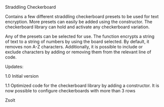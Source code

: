 Straddling Checkerboard

Contains a few different straddling checkerboard presets to be used for text encryption. More presets can easily be added using the constructor. The checkerboard library can hold and activate any checkerboard variation.

Any of the presets can be selected for use. The function encrypts a string of text to a string of numbers by using the board selected. By default, it removes non A-Z characters. Additionally, it is possible to include or exclude characters by adding or removing them from the relevant line of code.

Updates:

1.0
Initial version

1.1
Optimized code for the checkerboard library by adding a constructor.
It is now possible to configure checkerboards with more than 3 rows

Zsolt
